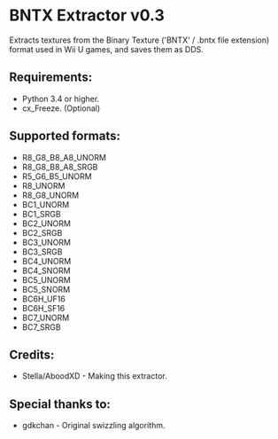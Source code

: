 # BNTX Extractor v0.3
Extracts textures from the Binary Texture ('BNTX' / .bntx file extension) format used in Wii U games, and saves them as DDS.  

## Requirements:
* Python 3.4 or higher.
* cx_Freeze. (Optional)

## Supported formats:
* R8_G8_B8_A8_UNORM
* R8_G8_B8_A8_SRGB
* R5_G6_B5_UNORM
* R8_UNORM
* R8_G8_UNORM
* BC1_UNORM
* BC1_SRGB
* BC2_UNORM
* BC2_SRGB
* BC3_UNORM
* BC3_SRGB
* BC4_UNORM
* BC4_SNORM
* BC5_UNORM
* BC5_SNORM
* BC6H_UF16
* BC6H_SF16
* BC7_UNORM
* BC7_SRGB

## Credits:
* Stella/AboodXD - Making this extractor.

## Special thanks to:
* gdkchan - Original swizzling algorithm.
